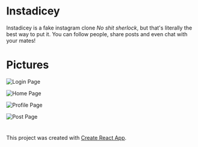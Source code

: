 # Instadicey

Instadicey is a fake instagram clone *No shit sherlock*, but that's literally the best way to put it. You can follow people, share posts and even chat with your mates!

# Pictures
![Login Page](https://user-images.githubusercontent.com/85850551/139522554-fc78e1d9-8b6e-4916-a264-8993ed98a957.png)

![Home Page](https://user-images.githubusercontent.com/85850551/139522564-e3e66a57-4297-4afa-8ad7-ef28bbc2a01d.png)

![Profile Page](https://user-images.githubusercontent.com/85850551/139522568-95e6d930-f850-456f-bef6-57a62ffc3ac9.png)

![Post Page](https://user-images.githubusercontent.com/85850551/139522586-c1a8ca41-ffd6-42ff-a6f5-efb1f7d42440.png)

#
This project was created with [Create React App](https://github.com/facebook/create-react-app).
